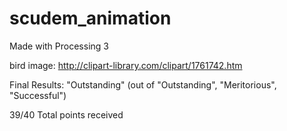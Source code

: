 # scudem_animation
Made with Processing 3

bird image: http://clipart-library.com/clipart/1761742.htm


Final Results:
"Outstanding" (out of "Outstanding", "Meritorious", "Successful")

39/40 Total points received

